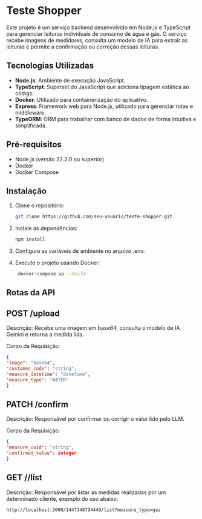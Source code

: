 # Teste Shopper

Este projeto é um serviço backend desenvolvido em Node.js e TypeScript para gerenciar leituras individuais de consumo de água e gás. O serviço recebe imagens de medidores, consulta um modelo de IA para extrair as leituras e permite a confirmação ou correção dessas leituras.

## Tecnologias Utilizadas

- **Node.js**: Ambiente de execução JavaScript.
- **TypeScript**: Superset do JavaScript que adiciona tipagem estática ao código.
- **Docker**: Utilizado para containerização do aplicativo.
- **Express**: Framework web para Node.js, utilizado para gerenciar rotas e middleware.
- **TypeORM**: ORM para trabalhar com banco de dados de forma intuitiva e simplificada.

## Pré-requisitos

- Node.js (versão 22.2.0 ou superior)
- Docker
- Docker Compose

## Instalação

1. Clone o repositório:

   ```bash
   git clone https://github.com/seu-usuario/teste-shopper.git
2. Instale as dependências:
    ```bash
    npm install
3. Configure as variáveis de ambiente no arquivo .env.

4. Execute o projeto usando Docker:
   ```bash
    docker-compose up --build

## Rotas da API
## POST /upload
Descrição: Recebe uma imagem em base64, consulta o modelo de IA Gemini e retorna a medida lida.

Corpo da Requisição:
   ```json
  {
  "image": "base64",
  "customer_code": "string",
  "measure_datetime": "datetime",
  "measure_type": "WATER"
  }
````
## PATCH /confirm
Descrição: Responsável por confirmar ou corrigir o valor lido pelo LLM.

Corpo da Requisição:
 ```json
{
"measure_uuid": "string",
"confirmed_value": integer
}
````
## GET /<customer code>/list
Descrição: Responsável por listar as medidas realizadas por um determinado cliente, exemplo do uso abaixo.
```bash
http://localhost:3000/1447348794449/list?measure_type=gas

